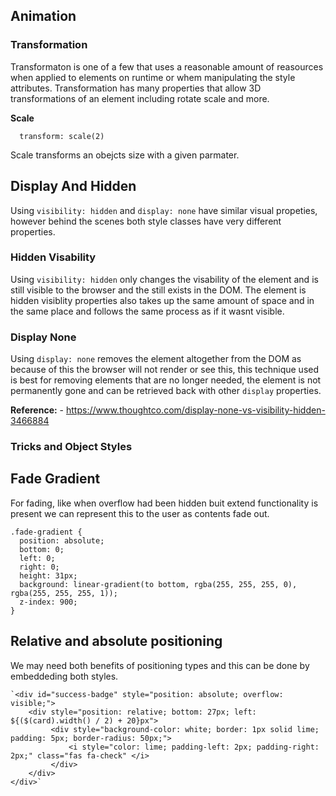## Animation 

### Transformation 

Transformaton is one of a few that uses a reasonable amount of reasources when applied to elements on runtime or whem manipulating the style attributes. Transformation has many properties that allow 3D transformations of an element including rotate scale and more.

**Scale** 

```
  transform: scale(2)
```

Scale transforms an obejcts size with a given parmater.

## Display And Hidden

Using `visibility: hidden` and `display: none` have similar visual propeties, however behind the scenes both style classes have very different properties.

### Hidden Visability

Using `visibility: hidden` only changes the visability of the element and is still visible to the browser and the still exists in the DOM. The element is hidden visiblity properties also takes up the same amount of space and in the same place and follows the same process as if it wasnt visible.

### Display None 

Using `display: none` removes the element altogether from the DOM as because of this the browser will not render or see this, this technique used is best for removing elements that are no longer needed, the element is not permanently gone and can be retrieved back with other `display` properties. 

**Reference:** - https://www.thoughtco.com/display-none-vs-visibility-hidden-3466884

### Tricks and Object Styles

## Fade Gradient 

For fading, like when overflow had been hidden buit extend functionality is present we can represent this to the user as contents fade out.

```
.fade-gradient {
  position: absolute;
  bottom: 0;
  left: 0;
  right: 0;
  height: 31px;
  background: linear-gradient(to bottom, rgba(255, 255, 255, 0), rgba(255, 255, 255, 1));
  z-index: 900;
}
```

## Relative and absolute positioning 

We may need both benefits of positioning types and this can be done by embeddeding both styles.

```
`<div id="success-badge" style="position: absolute; overflow: visible;">
    <div style="position: relative; bottom: 27px; left: ${($(card).width() / 2) + 20}px">
         <div style="background-color: white; border: 1px solid lime; padding: 5px; border-radius: 50px;">
             <i style="color: lime; padding-left: 2px; padding-right: 2px;" class="fas fa-check" </i>
         </div>
    </div>
</div>`
```
